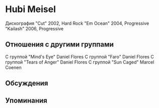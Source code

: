 # Hubi Meisel

Дискография
"Cut" 2002, Hard Rock
"Em Ocean" 2004, Progressive
"Kailash" 2006, Progressive

## Отношения с другими группами

C группой "Mind's Eye" Daniel Flores
C группой "Faro" Daniel Flores
C группой "Tears of Anger" Daniel Flores
C группой "Sun Caged" Marcel Coenen

## Обсуждения


## Упоминания

